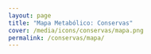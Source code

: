 ```yaml
---
layout: page
title: "Mapa Metabólico: Conservas"
cover: /media/icons/conservas/mapa.png
permalink: /conservas/mapa/
---
```

